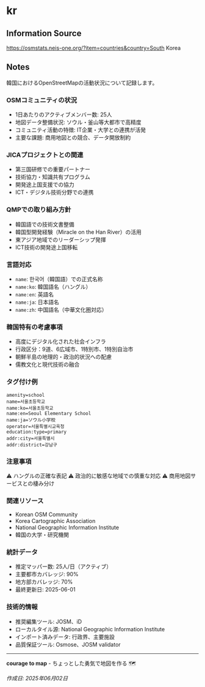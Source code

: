# kr

## Information Source
https://osmstats.neis-one.org/?item=countries&country=South Korea

## Notes
韓国におけるOpenStreetMapの活動状況について記録します。

### OSMコミュニティの状況
- 1日あたりのアクティブメンバー数: 25人
- 地図データ整備状況: ソウル・釜山等大都市で高精度
- コミュニティ活動の特徴: IT企業・大学との連携が活発
- 主要な課題: 商用地図との競合、データ開放制約

### JICAプロジェクトとの関連
- 第三国研修での重要パートナー
- 技術協力・知識共有プログラム
- 開発途上国支援での協力
- ICT・デジタル技術分野での連携

### QMPでの取り組み方針
- 韓国語での技術文書整備
- 韓国型開発経験（Miracle on the Han River）の活用
- 東アジア地域でのリーダーシップ発揮
- ICT技術の開発途上国移転

### 言語対応
- `name`: 한국어（韓国語）での正式名称
- `name:ko`: 韓国語名（ハングル）
- `name:en`: 英語名
- `name:ja`: 日本語名
- `name:zh`: 中国語名（中華文化圏対応）

### 韓国特有の考慮事項
- 高度にデジタル化された社会インフラ
- 行政区分：9道、6広域市、1特別市、1特別自治市
- 朝鮮半島の地理的・政治的状況への配慮
- 儒教文化と現代技術の融合

### タグ付け例
```
amenity=school
name=서울초등학교
name:ko=서울초등학교
name:en=Seoul Elementary School
name:ja=ソウル小学校
operator=서울특별시교육청
education:type=primary
addr:city=서울특별시
addr:district=강남구
```

### 注意事項
⚠️ ハングルの正確な表記
⚠️ 政治的に敏感な地域での慎重な対応
⚠️ 商用地図サービスとの棲み分け

### 関連リソース
- Korean OSM Community
- Korea Cartographic Association
- National Geographic Information Institute
- 韓国の大学・研究機関

### 統計データ
- 推定マッパー数: 25人/日（アクティブ）
- 主要都市カバレッジ: 90%
- 地方部カバレッジ: 70%
- 最終更新日: 2025-06-01

### 技術的情報
- 推奨編集ツール: JOSM、iD
- ローカルタイル源: National Geographic Information Institute
- インポート済みデータ: 行政界、主要施設
- 品質保証ツール: Osmose、JOSM validator

---

**courage to map** - ちょっとした勇気で地図を作る 🗺️

*作成日: 2025年06月02日*
